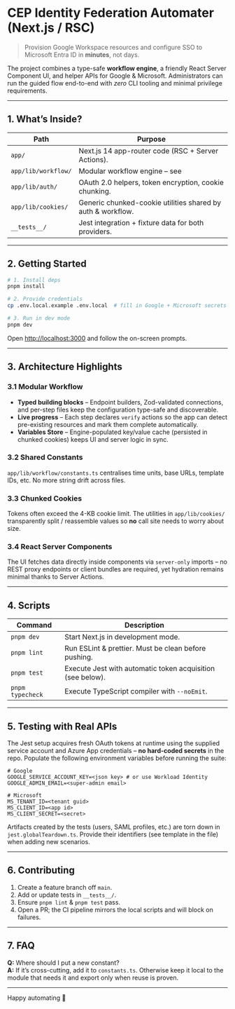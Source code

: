 # CEP Identity Federation Automater (Next.js / RSC)

> Provision Google Workspace resources and configure SSO to Microsoft Entra ID
> in **minutes**, not days.

The project combines a type-safe **workflow engine**, a friendly React Server
Component UI, and helper APIs for Google & Microsoft. Administrators can run
the guided flow end-to-end with _zero_ CLI tooling and minimal privilege
requirements.

---

## 1. What’s Inside?

| Path                | Purpose                                                     |
| ------------------- | ----------------------------------------------------------- |
| `app/`              | Next.js 14 app-router code (RSC + Server Actions).          |
| `app/lib/workflow/` | Modular workflow engine – see                               |
| `app/lib/auth/`     | OAuth 2.0 helpers, token encryption, cookie chunking.       |
| `app/lib/cookies/`  | Generic chunked-cookie utilities shared by auth & workflow. |
| `__tests__/`        | Jest integration + fixture data for both providers.         |

---

## 2. Getting Started

```bash
# 1. Install deps
pnpm install

# 2. Provide credentials
cp .env.local.example .env.local  # fill in Google + Microsoft secrets

# 3. Run in dev mode
pnpm dev
```

Open <http://localhost:3000> and follow the on-screen prompts.

---

## 3. Architecture Highlights

### 3.1 Modular Workflow

- **Typed building blocks** – Endpoint builders, Zod-validated connections, and
  per-step files keep the configuration type-safe and discoverable.
- **Live progress** – Each step declares `verify` actions so the app can detect
  pre-existing resources and mark them complete automatically.
- **Variables Store** – Engine-populated key/value cache (persisted in
  chunked cookies) keeps UI and server logic in sync.

### 3.2 Shared Constants

`app/lib/workflow/constants.ts` centralises time units, base URLs, template
IDs, etc. No more string drift across files.

### 3.3 Chunked Cookies

Tokens often exceed the 4-KB cookie limit. The utilities in
`app/lib/cookies/` transparently split / reassemble values so **no** call site
needs to worry about size.

### 3.4 React Server Components

The UI fetches data directly inside components via `server-only` imports – no
REST proxy endpoints or client bundles are required, yet hydration remains
minimal thanks to Server Actions.

---

## 4. Scripts

| Command          | Description                                                |
| ---------------- | ---------------------------------------------------------- |
| `pnpm dev`       | Start Next.js in development mode.                         |
| `pnpm lint`      | Run ESLint & prettier. Must be clean before pushing.       |
| `pnpm test`      | Execute Jest with automatic token acquisition (see below). |
| `pnpm typecheck` | Execute TypeScript compiler with `--noEmit`.               |

---

## 5. Testing with Real APIs

The Jest setup acquires fresh OAuth tokens at runtime using the supplied
service account and Azure App credentials – **no hard-coded secrets** in the
repo. Populate the following environment variables before running the suite:

```env
# Google
GOOGLE_SERVICE_ACCOUNT_KEY=<json key> # or use Workload Identity
GOOGLE_ADMIN_EMAIL=<super-admin email>

# Microsoft
MS_TENANT_ID=<tenant guid>
MS_CLIENT_ID=<app id>
MS_CLIENT_SECRET=<secret>
```

Artifacts created by the tests (users, SAML profiles, etc.) are torn down in
`jest.globalTeardown.ts`. Provide their identifiers (see template in the file)
when adding new scenarios.

---

## 6. Contributing

1. Create a feature branch off `main`.
2. Add or update tests in `__tests__/`.
3. Ensure `pnpm lint` & `pnpm test` pass.
4. Open a PR; the CI pipeline mirrors the local scripts and will block on
   failures.

---

## 7. FAQ

**Q:** Where should I put a new constant?  
**A:** If it’s cross-cutting, add it to `constants.ts`. Otherwise keep it local
to the module that needs it and export only when reuse is proven.

---

Happy automating 🚀
